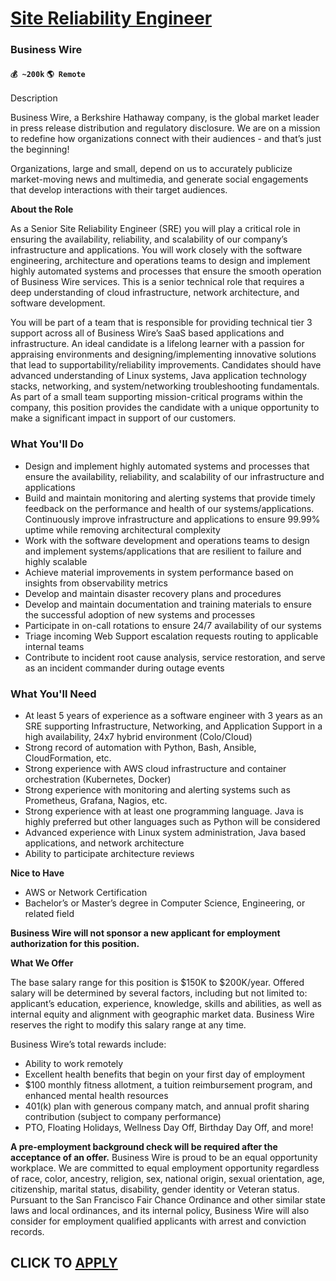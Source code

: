 # [Site Reliability Engineer](https://www.remotewlb.com/apply/site-reliability-engineer-84379)  
### Business Wire  
#### `💰 ~200k` `🌎 Remote`  

Description

Business Wire, a Berkshire Hathaway company, is the global market leader in press release distribution and regulatory disclosure. We are on a mission to redefine how organizations connect with their audiences - and that’s just the beginning!

  

Organizations, large and small, depend on us to accurately publicize market-moving news and multimedia, and generate social engagements that develop interactions with their target audiences.

  

 **About the Role**

As a Senior Site Reliability Engineer (SRE) you will play a critical role in ensuring the availability, reliability, and scalability of our company’s infrastructure and applications. You will work closely with the software engineering, architecture and operations teams to design and implement highly automated systems and processes that ensure the smooth operation of Business Wire services. This is a senior technical role that requires a deep understanding of cloud infrastructure, network architecture, and software development.

You will be part of a team that is responsible for providing technical tier 3 support across all of Business Wire’s SaaS based applications and infrastructure. An ideal candidate is a lifelong learner with a passion for appraising environments and designing/implementing innovative solutions that lead to supportability/reliability improvements. Candidates should have advanced understanding of Linux systems, Java application technology stacks, networking, and system/networking troubleshooting fundamentals. As part of a small team supporting mission-critical programs within the company, this position provides the candidate with a unique opportunity to make a significant impact in support of our customers.

### What You'll Do

  * Design and implement highly automated systems and processes that ensure the availability, reliability, and scalability of our infrastructure and applications 
  * Build and maintain monitoring and alerting systems that provide timely feedback on the performance and health of our systems/applications. Continuously improve infrastructure and applications to ensure 99.99% uptime while removing architectural complexity 
  * Work with the software development and operations teams to design and implement systems/applications that are resilient to failure and highly scalable 
  * Achieve material improvements in system performance based on insights from observability metrics
  * Develop and maintain disaster recovery plans and procedures 
  * Develop and maintain documentation and training materials to ensure the successful adoption of new systems and processes 
  * Participate in on-call rotations to ensure 24/7 availability of our systems 
  * Triage incoming Web Support escalation requests routing to applicable internal teams 
  * Contribute to incident root cause analysis, service restoration, and serve as an incident commander during outage events 

### What You'll Need

  * At least 5 years of experience as a software engineer with 3 years as an SRE supporting Infrastructure, Networking, and Application Support in a high availability, 24x7 hybrid environment (Colo/Cloud) 
  * Strong record of automation with Python, Bash, Ansible, CloudFormation, etc. 
  * Strong experience with AWS cloud infrastructure and container orchestration (Kubernetes, Docker) 
  * Strong experience with monitoring and alerting systems such as Prometheus, Grafana, Nagios, etc. 
  * Strong experience with at least one programming language. Java is highly preferred but other languages such as Python will be considered
  * Advanced experience with Linux system administration, Java based applications, and network architecture 
  * Ability to participate architecture reviews 

  

**Nice to Have**

  * AWS or Network Certification 
  * Bachelor’s or Master’s degree in Computer Science, Engineering, or related field 

**Business Wire will not sponsor a new applicant for employment authorization for this position.**

  

 **What We Offer**

The base salary range for this position is $150K to $200K/year. Offered salary will be determined by several factors, including but not limited to: applicant’s education, experience, knowledge, skills and abilities, as well as internal equity and alignment with geographic market data. Business Wire reserves the right to modify this salary range at any time.

  

Business Wire’s total rewards include:

  * Ability to work remotely
  * Excellent health benefits that begin on your first day of employment
  * $100 monthly fitness allotment, a tuition reimbursement program, and enhanced mental health resources
  * 401(k) plan with generous company match, and annual profit sharing contribution (subject to company performance)
  * PTO, Floating Holidays, Wellness Day Off, Birthday Day Off, and more!

 **A pre-employment background check will be required after the acceptance of an offer.** Business Wire is proud to be an equal opportunity workplace. We are committed to equal employment opportunity regardless of race, color, ancestry, religion, sex, national origin, sexual orientation, age, citizenship, marital status, disability, gender identity or Veteran status. Pursuant to the San Francisco Fair Chance Ordinance and other similar state laws and local ordinances, and its internal policy, Business Wire will also consider for employment qualified applicants with arrest and conviction records.

  
## CLICK TO [APPLY](https://www.remotewlb.com/apply/site-reliability-engineer-84379)


